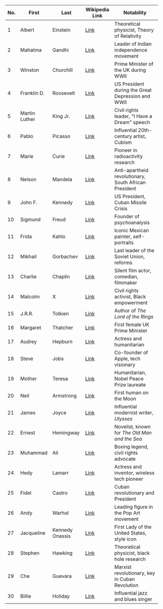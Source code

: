  **No.** | **First**      | **Last**                       | **Wikipedia Link**                                    | **Notability**                             |
|---------|-----------------|--------------------------------|-------------------------------------------------------|--------------------------------------------|
| 1       | Albert          | Einstein                      | [Link](https://en.wikipedia.org/wiki/Albert_Einstein) | Theoretical physicist, Theory of Relativity |
| 2       | Mahatma         | Gandhi                        | [Link](https://en.wikipedia.org/wiki/Mahatma_Gandhi)  | Leader of Indian independence movement    |
| 3       | Winston         | Churchill                     | [Link](https://en.wikipedia.org/wiki/Winston_Churchill) | Prime Minister of the UK during WWII       |
| 4       | Franklin D.     | Roosevelt                     | [Link](https://en.wikipedia.org/wiki/Franklin_D._Roosevelt) | US President during the Great Depression and WWII |
| 5       | Martin Luther   | King Jr.                      | [Link](https://en.wikipedia.org/wiki/Martin_Luther_King_Jr.) | Civil rights leader, "I Have a Dream" speech |
| 6       | Pablo           | Picasso                       | [Link](https://en.wikipedia.org/wiki/Pablo_Picasso)   | Influential 20th-century artist, Cubism   |
| 7       | Marie           | Curie                         | [Link](https://en.wikipedia.org/wiki/Marie_Curie)     | Pioneer in radioactivity research         |
| 8       | Nelson          | Mandela                       | [Link](https://en.wikipedia.org/wiki/Nelson_Mandela)  | Anti-apartheid revolutionary, South African President |
| 9       | John F.         | Kennedy                       | [Link](https://en.wikipedia.org/wiki/John_F._Kennedy) | US President, Cuban Missile Crisis        |
| 10      | Sigmund         | Freud                         | [Link](https://en.wikipedia.org/wiki/Sigmund_Freud)   | Founder of psychoanalysis                 |
| 11      | Frida           | Kahlo                         | [Link](https://en.wikipedia.org/wiki/Frida_Kahlo)     | Iconic Mexican painter, self-portraits    |
| 12      | Mikhail         | Gorbachev                     | [Link](https://en.wikipedia.org/wiki/Mikhail_Gorbachev) | Last leader of the Soviet Union, reforms  |
| 13      | Charlie         | Chaplin                       | [Link](https://en.wikipedia.org/wiki/Charlie_Chaplin) | Silent film actor, comedian, filmmaker    |
| 14      | Malcolm         | X                             | [Link](https://en.wikipedia.org/wiki/Malcolm_X)       | Civil rights activist, Black empowerment  |
| 15      | J.R.R.          | Tolkien                       | [Link](https://en.wikipedia.org/wiki/J._R._R._Tolkien) | Author of *The Lord of the Rings*         |
| 16      | Margaret        | Thatcher                      | [Link](https://en.wikipedia.org/wiki/Margaret_Thatcher) | First female UK Prime Minister            |
| 17      | Audrey          | Hepburn                       | [Link](https://en.wikipedia.org/wiki/Audrey_Hepburn)  | Actress and humanitarian                  |
| 18      | Steve           | Jobs                          | [Link](https://en.wikipedia.org/wiki/Steve_Jobs)      | Co-founder of Apple, tech visionary       |
| 19      | Mother          | Teresa                        | [Link](https://en.wikipedia.org/wiki/Mother_Teresa)   | Humanitarian, Nobel Peace Prize laureate  |
| 20      | Neil            | Armstrong                     | [Link](https://en.wikipedia.org/wiki/Neil_Armstrong)  | First human on the Moon                   |
| 21      | James           | Joyce                         | [Link](https://en.wikipedia.org/wiki/James_Joyce)     | Influential modernist writer, *Ulysses*   |
| 22      | Ernest          | Hemingway                     | [Link](https://en.wikipedia.org/wiki/Ernest_Hemingway) | Novelist, known for *The Old Man and the Sea* |
| 23      | Muhammad        | Ali                           | [Link](https://en.wikipedia.org/wiki/Muhammad_Ali)    | Boxing legend, civil rights advocate      |
| 24      | Hedy            | Lamarr                        | [Link](https://en.wikipedia.org/wiki/Hedy_Lamarr)     | Actress and inventor, wireless tech pioneer |
| 25      | Fidel           | Castro                        | [Link](https://en.wikipedia.org/wiki/Fidel_Castro)    | Cuban revolutionary and President         |
| 26      | Andy            | Warhol                        | [Link](https://en.wikipedia.org/wiki/Andy_Warhol)     | Leading figure in the Pop Art movement    |
| 27      | Jacqueline      | Kennedy Onassis               | [Link](https://en.wikipedia.org/wiki/Jacqueline_Kennedy_Onassis) | First Lady of the United States, style icon |
| 28      | Stephen         | Hawking                       | [Link](https://en.wikipedia.org/wiki/Stephen_Hawking) | Theoretical physicist, black hole research |
| 29      | Che             | Guevara                       | [Link](https://en.wikipedia.org/wiki/Che_Guevara)     | Marxist revolutionary, key in Cuban Revolution |
| 30      | Billie          | Holiday                       | [Link](https://en.wikipedia.org/wiki/Billie_Holiday)  | Influential jazz and blues singer         |
